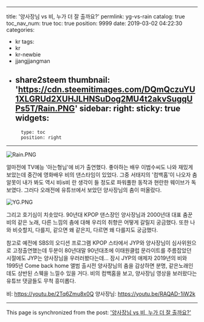 
---
title: '양사장님 vs 비, 누가 더 잘 출까요?'
permlink: yg-vs-rain
catalog: true
toc_nav_num: true
toc: true
position: 9999
date: 2019-03-02 04:22:30
categories:
- kr
tags:
- kr
- kr-newbie
- jjangjjangman
- share2steem
thumbnail: 'https://cdn.steemitimages.com/DQmQczuYU1XLGRUd2XUHJLHNSuDog2MU4t2akvSugqUPs5T/Rain.PNG'
sidebar:
    right:
        sticky: true
widgets:
    -
        type: toc
        position: right
---


![Rain.PNG](https://cdn.steemitimages.com/DQmQczuYU1XLGRUd2XUHJLHNSuDog2MU4t2akvSugqUPs5T/Rain.PNG)

얼마전에 TV예능 '아는형님'에 비가 출연했다.
좋아하는 배우 이범수씨도 나와 재밌게 보았는데
중간에 영화배우 비의 댄스타임이 있었다.
그중 서태지의 '컴백홈'이 나오자 춤알못이 내가 봐도
역시 비is비 란 생각이 들 정도로 파워풀한 동작과 현란한 웨이브가 독보였다. 그러다 오래전에 유튜브에서 보았던 양사장님의 춤이 떠올랐다. <br>

![YG.PNG](https://cdn.steemitimages.com/DQmNsuyd6upJsCboNr1ht1n6X62V6TUwFVw24ES9aGqjWrH/YG.PNG)

그리고 호기심이 치솟았다.
90년대 KPOP 댄스장인 양사장님과 
2000년대 대표 춤꾼 비의 
같은 노래, 다른 느낌의 춤에 대해
우리의 취향은 어떻게 갈릴지 궁금했다.
또한 나와 비슷할지, 다를지, 같으면 왜 같은지, 다르면 왜 다를지도 궁금했다. 

참고로 예전에 SBS의 오디션 프로그램 KPOP 스타에서 JYP와 양사장님이 심사위원으로 고정출연했는데 두분이 80년대말 90년대초에 이태원클럽 문라이트를 주름잡았던 시절에도 JYP는 양사장님을 우러러봤다는데...
잠시 JYP의 애제자 2019년의 비와 1995년 Come back home 앨범 출시전 양사장님의 춤을 감상하면 분명, 같은노래인데도 상반된 스웩을 느낄수 있을 거다. 비의 컴백홈을 보고, 양사장님 영상을 보러왔다는 유튜브 댓글들도 무척 흥미롭다.

비: https://youtu.be/2Tq6Zmu8x0Q
양사장님:  https://youtu.be/RAQAD-1iW2k

- - -

This page is synchronized from the post: ['양사장님 vs 비, 누가 더 잘 출까요?'](https://steemit.com/@coreabeforekorea/yg-vs-rain)
